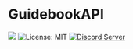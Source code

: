 GuidebookAPI
============================================
[![](https://cf.way2muchnoise.eu/short_949923_downloads.svg)](https://www.curseforge.com/minecraft/mc-mods/guidebookapi/) ![License: MIT](https://img.shields.io/badge/License-MIT-blue.svg) [![Discord Server](https://img.shields.io/discord/1144776748987322368)](https://discord.gg/peNvSDMqBJ)
